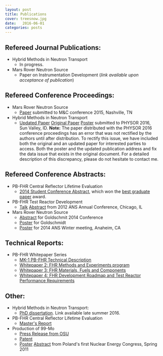 ```yaml
---
layout: post
title: Publications
cover: treesnow.jpg
date:   2016-06-01
categories: posts
---
```


## Refereed Journal Publications:

* Hybrid Methods in Neutron Transport
  * In progress.
* Mars Rover Neutron Source
  * Paper on Instrumentation Development (*link available upon acceptance of publication*)

## Refereed Conference Proceedings:

* Mars Rover Neutron Source
  * [Paper](/papers/munk_mc15.pdf) submitted to M&C conference 2015, Nashville, TN
* Hybrid Methods in Neutron Transport
  * [Updated Paper](/papers/munk_physor16_update.pdf) [Original Paper](/papers/munk_physor16.pdf) [Poster](/papers/PHYSOR_Poster_Munk.pdf) submitted to PHYSOR 2016, Sun Valley, ID. 
    **Note:** The paper distributed with the PHYSOR 2016 conference proceedings has an error that was not rectified by the authors until after distribution. To rectify this issue, we have included both the original and an updated paper for interested parties to access. Both the poster and the updated publication address and fix the data issue that exists in the original document. For a detailed description of this discrepancy, please do not hesitate to contact me. 

## Refereed Conference Abstracts:

* PB-FHR Central Reflector Lifetime Evaluation
  * [2014 Student Conference Abstract](/papers/munk_abstract_2014.pdf), which won the [best graduate paper](http://www.mne.psu.edu/news/news_detail.cfm?nid=366) award. 
* PB-FHR Test Reactor Development
  * [Talk](/papers/ANS_Chicago_2012_Slides.pdf) [Abstract](/papers/ANS_Chicago_2012_Abstract.pdf) from 2012 ANS Annual Conference, Chicago, IL
* Mars Rover Neutron Source
  * [Abstract](http://goldschmidt.info/2014/abstracts/abstractView?abstractId=1916) for Goldschmit 2014 Conference
  * [Poster](/papers/Goldschmidt_2014_Poster.pdf) for Goldschmidt
  * [Poster](/papers/ANS_Anaheim_2014.pdf) for 2014 ANS Winter meeting, Anaheim, CA 

## Technical Reports:

* PB-FHR Whitepaper Series
  * [MK-1 PB-FHR Technical Description](http://fhr.nuc.berkeley.edu/wp-content/uploads/2014/10/14-002-PB-FHR_Design_Report_Final.pdf)
  * [Whitepaper 2: FHR Methods and Experiments program](http://fhr.nuc.berkeley.edu/wp-content/uploads/2013/08/12-002-FHR-Workshop-2-Report-Final.pdf)
  * [Whitepaper 3: FHR Materials, Fuels and Components](http://fhr.nuc.berkeley.edu/wp-content/uploads/2013/08/12-003-FHR-Workshop-3-Report-Final.pdf)
  * [Whitepaper 4: FHR Development Roadmap and Test Reactor Performance Requirements ](http://fhr.nuc.berkeley.edu/wp-content/uploads/2013/08/12-004-FHR-Workshop-4-Report-Final.pdf)


## Other:

* Hybrid Methods in Neutron Transport:
  * [PhD dissertation](https://www.youtube.com/watch?v=J7UwSVsiwzI). Link available late summer 2016. 
* PB-FHR Central Reflector Lifetime Evaluation
  * [Master's Report](/papers/Report_Final.pdf)
* Production of 99-Mo
  * [Press Release from OSU](http://oregonstate.edu/terra/2014/05/oregon-state-nuclear-engineers-solve-looming-medical-isotope-shortage/)
  * [Patent](http://www.google.com/patents/US20120027152)
  * [Poster](/papers/Poland_2011_Poster.pdf) [Abstract](/papers/Poland_2011_Abstract.pdf) from Poland's first Nuclear Energy Congress, Spring 2011 

